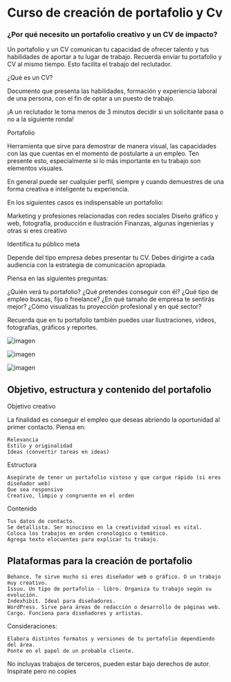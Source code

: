 # Curso de creación de portafolio y Cv 

### ¿Por qué necesito un portafolio creativo y un CV de impacto?

Un portafolio y un CV comunican tu capacidad de ofrecer talento y tus habilidades de aportar a tu lugar de trabajo. Recuerda enviar tu portafolio y CV al mismo tiempo. Esto facilita el trabajo del reclutador.

¿Qué es un CV?

Documento que presenta las habilidades, formación y experiencia laboral de una persona, con el fin de optar a un puesto de trabajo.

¡A un reclutador le toma menos de 3 minutos decidir si un solicitante pasa o no a la siguiente ronda!

Portafolio

Herramienta que sirve para demostrar de manera visual, las capacidades con las que cuentas en el momento de postularte a un empleo. Ten presente esto, especialmente si lo más importante en tu trabajo son elementos visuales.

En general puede ser cualquier perfil, siempre y cuando demuestres de una forma creativa e inteligente tu experiencia.

En los siguientes casos es indispensable un portafolio:

Marketing y profesiones relacionadas con redes sociales
Diseño gráfico y web, fotografía, producción e ilustración
Finanzas, algunas ingenierías y otras si eres creativo

Identifica tu público meta

Depende del tipo empresa debes presentar tu CV. Debes dirigirte a cada audiencia con la estrategia de comunicación apropiada.

Piensa en las siguientes preguntas:

¿Quién verá tu portafolio?
¿Qué pretendes conseguir con él?
¿Qué tipo de empleo buscas, fijo o freelance?
¿En qué tamaño de empresa te sentirás mejor?
¿Cómo visualizas tu proyección profesional y en qué sector?

Recuerda que en tu portafolio también puedes usar Ilustraciones, videos, fotografías, gráficos y reportes.

![imagen](https://user-images.githubusercontent.com/83564327/193379413-8a830a5b-2289-4672-97f1-92e1c5f91b2f.png)

![imagen](https://user-images.githubusercontent.com/83564327/193379417-6c107b36-bd19-473f-a328-39cc9f04dac4.png)

![imagen](https://user-images.githubusercontent.com/83564327/193379743-f1665149-fc4c-4b17-8a1d-1d8b8716b6c4.png)

## Objetivo, estructura y contenido del portafolio

Objetivo creativo

La finalidad es conseguir el empleo que deseas abriendo la oportunidad al primer contacto. Piensa en:

    Relevancia
    Estilo y originalidad
    Ideas (convertir tareas en ideas)

Estructura

    Asegúrate de tener un portafolio vistoso y que cargue rápido (si eres diseñador web)
    Que sea responsive
    Creativo, limpio y congruente en el orden

Contenido

    Tus datos de contacto.
    Se detallista. Ser minucioso en la creatividad visual es vital.
    Coloca los trabajos en orden cronológico o temático.
    Agrega texto elocuentes para explicar tu trabajo.

## Plataformas para la creación de portafolio


    Behance. Te sirve mucho si eres diseñador web o gráfico. O un trabajo muy creativo.
    Issuu. Un tipo de portafolio - libro. Organiza tu trabajo según su evolución.
    Indexhibit. Ideal para diseñadores.
    WordPress. Sirve para áreas de redacción o desarrollo de páginas web.
    Cargo. Funciona para diseñadores y artistas.

Consideraciones:

    Elabora distintos formatos y versiones de tu portafolio dependiendo del área.
    Ponte en el papel de un probable cliente.

No incluyas trabajos de terceros, pueden estar bajo derechos de autor. Inspírate pero no copies
